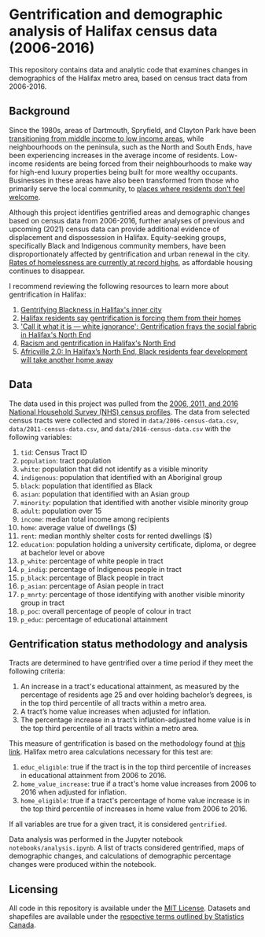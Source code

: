 # Gentrification and demographic analysis of Halifax census data (2006-2016)
This repository contains data and analytic code that examines changes in demographics of the Halifax metro area, based on census tract data from 2006-2016. 

## Background
Since the 1980s, areas of Dartmouth, Spryfield, and Clayton Park have been [transitioning from middle income to low income areas](https://nsadvocate.org/2019/09/23/gentrification-and-income-inequality-the-halifax-way-an-interview-with-professor-howard-ramos/), while neighbourhoods on the peninsula, such as the North and South Ends, have been experiencing increases in the average income of residents. Low-income residents are being forced from their neighbourhoods to make way for high-end luxury properties being built for more wealthy occupants. Businesses in these areas have also been transformed from those who primarily serve the local community, to [places where residents don't feel welcome](https://www.cbc.ca/radio/thecurrent/the-current-for-february-21-2018-1.4543540/call-it-what-it-is-white-ignorance-gentrification-frays-the-social-fabric-in-halifax-s-north-end-1.4543545).

Although this project identifies gentrified areas and demographic changes based on census data from 2006-2016, further analyses of previous and upcoming (2021) census data can provide additional evidence of displacement and dispossession in Halifax. Equity-seeking groups, specifically Black and Indigenous community members, have been disproportionately affected by gentrification and urban renewal in the city. [Rates of homelessness are currently at record highs](https://www.cbc.ca/news/canada/nova-scotia/homeless-report-2020-covid-19-affordable-housing-association-of-nova-scotia-1.5805458), as affordable housing continues to disappear.

I recommend reviewing the following resources to learn more about gentrification in Halifax:
1. [Gentrifying Blackness in Halifax's inner city](https://www.thecoast.ca/halifax/gentrifying-blackness-in-halifaxs-inner-city/Content?oid=13953475)
2. [Halifax residents say gentrification is forcing them from their homes](https://atlantic.ctvnews.ca/halifax-residents-say-gentrification-is-forcing-them-from-their-homes-1.2532111)
3. ['Call it what it is — white ignorance': Gentrification frays the social fabric in Halifax's North End](https://www.cbc.ca/radio/thecurrent/the-current-for-february-21-2018-1.4543540/call-it-what-it-is-white-ignorance-gentrification-frays-the-social-fabric-in-halifax-s-north-end-1.4543545)
4. [Racism and gentrification in Halifax's North End](http://halifax.mediacoop.ca/blog/evancoole/33436)
5. [Africville 2.0: In Halifax’s North End, Black residents fear development will take another home away](https://www.theglobeandmail.com/canada/article-africville-20-in-halifaxs-north-end-black-residents-fear-development/)

## Data
The data used in this project was pulled from the [2006, 2011, and 2016 National Household Survey (NHS) census profiles](https://www12.statcan.gc.ca/census-recensement/index-eng.cfm?MM=1). The data from selected census tracts were collected and stored in `data/2006-census-data.csv`, `data/2011-census-data.csv`, and `data/2016-census-data.csv` with the following variables:

1. `tid`: Census Tract ID
2. `population`: tract population
3. `white`: population that did not identify as a visible minority
4. `indigenous`: population that identified with an Aboriginal group
5. `black`: population that identified as Black
6. `asian`: population that identified with an Asian group
7. `minority`: population that identified with another visible minority group
8. `adult`: population over 15
9. `income`: median total income among recipients
10. `home`: average value of dwellings ($)
11. `rent`: median monthly shelter costs for rented dwellings ($)
12. `education`: population holding a university certificate, diploma, or degree at bachelor level or above
13. `p_white`: percentage of white people in tract
14. `p_indig`: percentage of Indigenous people in tract
15. `p_black`: percentage of Black people in tract
16. `p_asian`: percentage of Asian people in tract
17. `p_mnrty`: percentage of those identifying with another visible minority group in tract
18. `p_poc`: overall percentage of people of colour in tract
19. `p_educ`: percentage of educational attainment

## Gentrification status methodology and analysis

Tracts are determined to have gentrified over a time period if they meet the following criteria:

1. An increase in a tract's educational attainment, as measured by the percentage of residents age 25 and over holding bachelor’s degrees, is in the top third percentile of all tracts within a metro area.
2. A tract’s home value increases when adjusted for inflation.
3. The percentage increase in a tract’s inflation-adjusted home value is in the top third percentile of all tracts within a metro area.

This measure of gentrification is based on the methodology found at [this link](https://www.governing.com/gov-data/gentrification-report-methodology.html). Halifax metro area calculations necessary for this test are:

1. `educ_eligible`: true if the tract is in the top third percentile of increases in educational attainment from 2006 to 2016.
2. `home_value_increase`: true if a tract's home value increases from 2006 to 2016 when adjusted for inflation.
3. `home_eligible`: true if a tract's percentage of home value increase is in the top third percentile of increases in home value from 2006 to 2016.

If all variables are true for a given tract, it is considered `gentrified`.

Data analysis was performed in the Jupyter notebook `notebooks/analysis.ipynb`. A list of tracts considered gentrified, maps of demographic changes, and calculations of demographic percentage changes were produced within the notebook.

## Licensing 

All code in this repository is available under the [MIT License](https://opensource.org/licenses/MIT). Datasets and shapefiles are available under the [respective terms outlined by Statistics Canada](https://www.statcan.gc.ca/eng/reference/licence).
